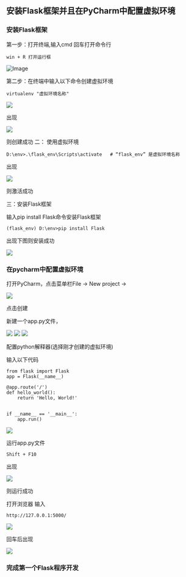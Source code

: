 ## 安装Flask框架并且在PyCharm中配置虚拟环境

### 安装Flask框架

第一步：打开终端,输入cmd 回车打开命令行

```
win + R 打开运行框
```

![Image](https://i.postimg.cc/vmz9Ty9X/image.png)


第二步：在终端中输入以下命令创建虚拟环境

```
virtualenv "虚拟环境名称"
```

<img src="https://i.postimg.cc/HxkM7N9m/image.png">

出现

<img src="https://i.postimg.cc/KzpM750M/image.png">

则创建成功
二： 使用虚拟环境

```
D:\env>.\flask_env\Scripts\activate   # “flask_env” 是虚拟环境名称
```

出现

<img src="https://postimg.cc/gallery/FKPGnfv">

则激活成功

三：安装Flask框架

输入pip install Flask命令安装Flask框架
```
(flask_env) D:\env>pip install Flask
```
出现下图则安装成功

<img src=".https://i.postimg.cc/vTpxkZF8/image.png">

### 在pycharm中配置虚拟环境

打开PyCharm，点击菜单栏File -> New project ->

<img src="https://i.postimg.cc/cJY9brpC/image.png">


点击创建

新建一个app.py文件，

<img src="https://postimg.cc/gallery/n71dbH6">
<img src="https://i.postimg.cc/DzBJFgkM/image.png">
<img src="https://i.postimg.cc/pTr9dFPX/image.png">

配置python解释器(选择刚才创建的虚拟环境)

输入以下代码

```
from flask import Flask
app = Flask(__name__)

@app.route('/')
def hello_world():
    return 'Hello, World!'


if __name__ == '__main__':
    app.run()
```

<img src="https://i.postimg.cc/w383F4L7/image.png">


运行app.py文件
```
Shift + F10
```

出现

<img src="https://i.postimg.cc/59ZmZxmF/image.png">

则运行成功

打开浏览器
输入

```
http://127.0.0.1:5000/
```

<img src="https://i.postimg.cc/Jnsb2gDq/image.png">

回车后出现

<img src="https://i.postimg.cc/k4Lx3cWd/image.png">


### 完成第一个Flask程序开发




